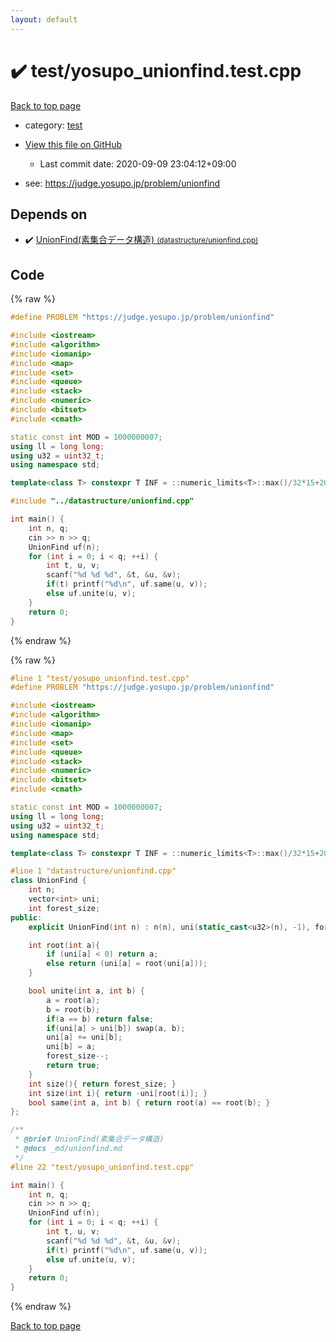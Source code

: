 ```yaml
---
layout: default
---
```


<!-- mathjax config similar to math.stackexchange -->
<script type="text/javascript" async
  src="https://cdnjs.cloudflare.com/ajax/libs/mathjax/2.7.5/MathJax.js?config=TeX-MML-AM_CHTML">
</script>
<script type="text/x-mathjax-config">
  MathJax.Hub.Config({
    TeX: { equationNumbers: { autoNumber: "AMS" }},
    tex2jax: {
      inlineMath: [ ['$','$'] ],
      processEscapes: true
    },
    "HTML-CSS": { matchFontHeight: false },
    displayAlign: "left",
    displayIndent: "2em"
  });
</script>

<script type="text/javascript" src="https://cdnjs.cloudflare.com/ajax/libs/jquery/3.4.1/jquery.min.js"></script>
<script src="https://cdn.jsdelivr.net/npm/jquery-balloon-js@1.1.2/jquery.balloon.min.js" integrity="sha256-ZEYs9VrgAeNuPvs15E39OsyOJaIkXEEt10fzxJ20+2I=" crossorigin="anonymous"></script>
<script type="text/javascript" src="../../assets/js/copy-button.js"></script>
<link rel="stylesheet" href="../../assets/css/copy-button.css" />


# :heavy_check_mark: test/yosupo_unionfind.test.cpp

<a href="../../index.html">Back to top page</a>

* category: <a href="../../index.html#098f6bcd4621d373cade4e832627b4f6">test</a>
* <a href="{{ site.github.repository_url }}/blob/master/test/yosupo_unionfind.test.cpp">View this file on GitHub</a>
    - Last commit date: 2020-09-09 23:04:12+09:00


* see: <a href="https://judge.yosupo.jp/problem/unionfind">https://judge.yosupo.jp/problem/unionfind</a>


## Depends on

* :heavy_check_mark: <a href="../../library/datastructure/unionfind.cpp.html">UnionFind(素集合データ構造) <small>(datastructure/unionfind.cpp)</small></a>


## Code

<a id="unbundled"></a>
{% raw %}
```cpp
#define PROBLEM "https://judge.yosupo.jp/problem/unionfind"

#include <iostream>
#include <algorithm>
#include <iomanip>
#include <map>
#include <set>
#include <queue>
#include <stack>
#include <numeric>
#include <bitset>
#include <cmath>

static const int MOD = 1000000007;
using ll = long long;
using u32 = uint32_t;
using namespace std;

template<class T> constexpr T INF = ::numeric_limits<T>::max()/32*15+208;

#include "../datastructure/unionfind.cpp"

int main() {
    int n, q;
    cin >> n >> q;
    UnionFind uf(n);
    for (int i = 0; i < q; ++i) {
        int t, u, v;
        scanf("%d %d %d", &t, &u, &v);
        if(t) printf("%d\n", uf.same(u, v));
        else uf.unite(u, v);
    }
    return 0;
}
```
{% endraw %}

<a id="bundled"></a>
{% raw %}
```cpp
#line 1 "test/yosupo_unionfind.test.cpp"
#define PROBLEM "https://judge.yosupo.jp/problem/unionfind"

#include <iostream>
#include <algorithm>
#include <iomanip>
#include <map>
#include <set>
#include <queue>
#include <stack>
#include <numeric>
#include <bitset>
#include <cmath>

static const int MOD = 1000000007;
using ll = long long;
using u32 = uint32_t;
using namespace std;

template<class T> constexpr T INF = ::numeric_limits<T>::max()/32*15+208;

#line 1 "datastructure/unionfind.cpp"
class UnionFind {
    int n;
    vector<int> uni;
    int forest_size;
public:
    explicit UnionFind(int n) : n(n), uni(static_cast<u32>(n), -1), forest_size(n) {};

    int root(int a){
        if (uni[a] < 0) return a;
        else return (uni[a] = root(uni[a]));
    }

    bool unite(int a, int b) {
        a = root(a);
        b = root(b);
        if(a == b) return false;
        if(uni[a] > uni[b]) swap(a, b);
        uni[a] += uni[b];
        uni[b] = a;
        forest_size--;
        return true;
    }
    int size(){ return forest_size; }
    int size(int i){ return -uni[root(i)]; }
    bool same(int a, int b) { return root(a) == root(b); }
};

/**
 * @brief UnionFind(素集合データ構造)
 * @docs _md/unionfind.md
 */
#line 22 "test/yosupo_unionfind.test.cpp"

int main() {
    int n, q;
    cin >> n >> q;
    UnionFind uf(n);
    for (int i = 0; i < q; ++i) {
        int t, u, v;
        scanf("%d %d %d", &t, &u, &v);
        if(t) printf("%d\n", uf.same(u, v));
        else uf.unite(u, v);
    }
    return 0;
}

```
{% endraw %}

<a href="../../index.html">Back to top page</a>

